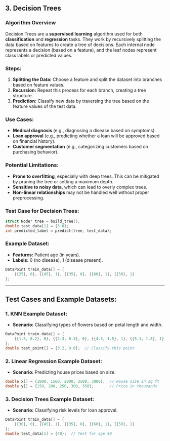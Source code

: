 
## 3. Decision Trees

### Algorithm Overview
Decision Trees are a **supervised learning** algorithm used for both **classification** and **regression** tasks. They work by recursively splitting the data based on features to create a tree of decisions. Each internal node represents a decision (based on a feature), and the leaf nodes represent class labels or predicted values.

### Steps:
1. **Splitting the Data:** Choose a feature and split the dataset into branches based on feature values.
2. **Recursion:** Repeat this process for each branch, creating a tree structure.
3. **Prediction:** Classify new data by traversing the tree based on the feature values of the test data.

### Use Cases:
- **Medical diagnosis** (e.g., diagnosing a disease based on symptoms).
- **Loan approval** (e.g., predicting whether a loan will be approved based on financial history).
- **Customer segmentation** (e.g., categorizing customers based on purchasing behavior).

### Potential Limitations:
- **Prone to overfitting**, especially with deep trees. This can be mitigated by pruning the tree or setting a maximum depth.
- **Sensitive to noisy data**, which can lead to overly complex trees.
- **Non-linear relationships** may not be handled well without proper preprocessing.

### Test Case for Decision Trees:
```c
struct Node* tree = build_tree();
double test_data[1] = {3.0};
int predicted_label = predict(tree, test_data);
```

### Example Dataset:
- **Features:** Patient age (in years).
- **Labels:** 0 (no disease), 1 (disease present).
```c
DataPoint train_data[] = {
    {{25}, 0}, {{45}, 1}, {{35}, 0}, {{60}, 1}, {{50}, 1}
};
```

---

## Test Cases and Example Datasets:

### 1. **KNN Example Dataset:**
- **Scenario:** Classifying types of flowers based on petal length and width.
```c
DataPoint train_data[] = {
    {{1.5, 0.2}, 0}, {{2.3, 0.3}, 0}, {{4.5, 1.5}, 1}, {{5.1, 1.8}, 1}, {{5.9, 2.3}, 2}
};
double test_point[] = {3.2, 0.8};  // Classify this point
```

### 2. **Linear Regression Example Dataset:**
- **Scenario:** Predicting house prices based on size.
```c
double x[] = {1000, 1500, 2000, 2500, 3000};  // House size in sq ft
double y[] = {150, 200, 250, 300, 350};       // Price in thousands
```

### 3. **Decision Trees Example Dataset:**
- **Scenario:** Classifying risk levels for loan approval.
```c
DataPoint train_data[] = {
    {{30}, 0}, {{45}, 1}, {{35}, 0}, {{60}, 1}, {{50}, 1}
};
double test_data[1] = {40};  // Test for age 40
```
